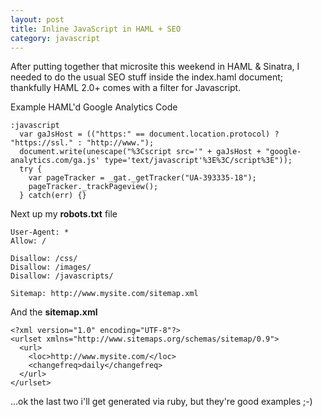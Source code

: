 ```yaml
---
layout: post
title: Inline JavaScript in HAML + SEO
category: javascript
---
```


After putting together that microsite this weekend in HAML & Sinatra, I needed to do the usual SEO stuff inside the index.haml document; thankfully HAML 2.0+ comes with a filter for Javascript.

Example HAML'd Google Analytics Code

    :javascript
      var gaJsHost = (("https:" == document.location.protocol) ? "https://ssl." : "http://www.");
      document.write(unescape("%3Cscript src='" + gaJsHost + "google-analytics.com/ga.js' type='text/javascript'%3E%3C/script%3E"));
      try {
        var pageTracker = _gat._getTracker("UA-393335-18");
        pageTracker._trackPageview();
      } catch(err) {}

Next up my **robots.txt** file

    User-Agent: *
    Allow: /
    
    Disallow: /css/
    Disallow: /images/
    Disallow: /javascripts/
    
    Sitemap: http://www.mysite.com/sitemap.xml

And the **sitemap.xml**

    <?xml version="1.0" encoding="UTF-8"?>
    <urlset xmlns="http://www.sitemaps.org/schemas/sitemap/0.9">
      <url>
        <loc>http://www.mysite.com/</loc>
        <changefreq>daily</changefreq>
      </url>
    </urlset>

...ok the last two i'll get generated via ruby, but they're good examples ;-)
